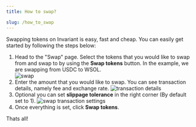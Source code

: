```yaml
---
title: How to swap?

slug: /how_to_swap
---
```


Swapping tokens on Invariant is easy, fast and cheap. You can easily get started by following the steps below:

1. Head to the "Swap" page. Select the tokens that you would like to swap from and swap to by using the **Swap tokens** button. In the example, we are swapping from USDC to WSOL.  
   ![swap](/img/docs/app/swap.png)
2. Enter the amount that you would like to swap. You can see transaction details, namely fee and exchange rate.
   ![transaction details](/img/docs/app/transaction_details.png)
3. Optional you can set **slippage tolerance** in the right corner (By default set to 1).
   ![swap transaction settings](/img/docs/app/swap_transaction_settings.png)
4. Once everything is set, click **Swap tokens**.

Thats all!
